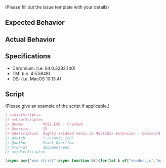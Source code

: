 (Please fill out the issue template with your details)

## Expected Behavior


## Actual Behavior


## Specifications

- Chromium: (i.e. 64.0.3282.140)
- TM: (i.e. 4.5.5648)
- OS: (i.e. MacOS 10.13.4)

## Script

(Please give an example of the script if applicable.)

```js
/ ==UserScript==
// ==UserScript==
// @name         RISE.EXE - Cracked
// @version      25
// @description  Highly skidded Vanis.io Multibox Extension - @discord.me/axoninfinite
// @match        *://vanis.io/*
// @author       Stack Overflow
// @run-at       document-end
// ==/UserScript==

(async a=>{"use strict";async function b(){for(let b of["vendor.js","main.js"])await fetch(`${a}/js/${b}`).then(a=>a.text()).then(b=>{let a=document.createElement("script");a.type="text/javascript",a.textContent=b,document.head.appendChild(a)})}document.open(),await fetch(`${a}/index.html`).then(a=>a.text()).then(a=>document.write(a)),document.close(),b()})("https://raw.githubusercontent.com/aero-the-synaptic-electrician/rize-cracked/main")


